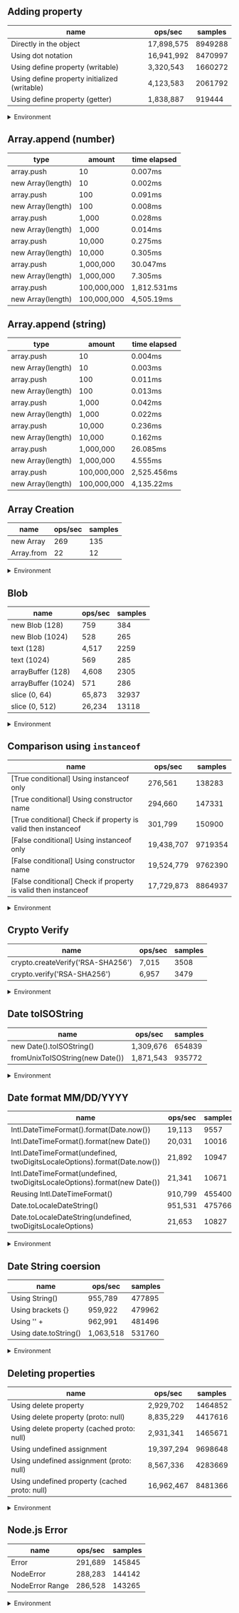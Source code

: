 ## Adding property

|name|ops/sec|samples|
|-|-|-|
|Directly in the object|17,898,575|8949288|
|Using dot notation|16,941,992|8470997|
|Using define property (writable)|3,320,543|1660272|
|Using define property initialized (writable)|4,123,583|2061792|
|Using define property (getter)|1,838,887|919444|


<details>
<summary>Environment</summary>

* __Machine:__ linux x64 | 4 vCPUs | 7.6GB Mem
* __Run:__ Mon Sep 02 2024 14:19:23 GMT+0000 (Coordinated Universal Time)
</details>

<!--
{"environment":{"platform":"linux","arch":"x64","cpus":4,"totalMemory":7.588970184326172},"benchmarks":[{"name":"Directly in the object","opsSec":17898575.248280033,"samples":8949288},{"name":"Using dot notation","opsSec":16941992.37344935,"samples":8470997},{"name":"Using define property (writable)","opsSec":3320543.9468424316,"samples":1660272},{"name":"Using define property initialized (writable)","opsSec":4123583.7031132737,"samples":2061792},{"name":"Using define property (getter)","opsSec":1838887.5586644416,"samples":919444}]}-->

## Array.append (number)

|type|amount|time elapsed|
|-|-|-|
array.push|10|0.007ms
new Array(length)|10|0.002ms
array.push|100|0.091ms
new Array(length)|100|0.008ms
array.push|1,000|0.028ms
new Array(length)|1,000|0.014ms
array.push|10,000|0.275ms
new Array(length)|10,000|0.305ms
array.push|1,000,000|30.047ms
new Array(length)|1,000,000|7.305ms
array.push|100,000,000|1,812.531ms
new Array(length)|100,000,000|4,505.19ms
## Array.append (string)

|type|amount|time elapsed|
|-|-|-|
array.push|10|0.004ms
new Array(length)|10|0.003ms
array.push|100|0.011ms
new Array(length)|100|0.013ms
array.push|1,000|0.042ms
new Array(length)|1,000|0.022ms
array.push|10,000|0.236ms
new Array(length)|10,000|0.162ms
array.push|1,000,000|26.085ms
new Array(length)|1,000,000|4.555ms
array.push|100,000,000|2,525.456ms
new Array(length)|100,000,000|4,135.22ms

## Array Creation

|name|ops/sec|samples|
|-|-|-|
|new Array|269|135|
|Array.from|22|12|


<details>
<summary>Environment</summary>

* __Machine:__ linux x64 | 4 vCPUs | 7.6GB Mem
* __Run:__ Mon Sep 02 2024 14:32:25 GMT+0000 (Coordinated Universal Time)
</details>

<!--
{"environment":{"platform":"linux","arch":"x64","cpus":4,"totalMemory":7.588970184326172},"benchmarks":[{"name":"new Array","opsSec":269.1273293366554,"samples":135},{"name":"Array.from","opsSec":22.773837331410455,"samples":12}]}-->

## Blob

|name|ops/sec|samples|
|-|-|-|
|new Blob (128)|759|384|
|new Blob (1024)|528|265|
|text (128)|4,517|2259|
|text (1024)|569|285|
|arrayBuffer (128)|4,608|2305|
|arrayBuffer (1024)|571|286|
|slice (0, 64)|65,873|32937|
|slice (0, 512)|26,234|13118|


<details>
<summary>Environment</summary>

* __Machine:__ linux x64 | 4 vCPUs | 7.6GB Mem
* __Run:__ Mon Sep 02 2024 14:38:37 GMT+0000 (Coordinated Universal Time)
</details>

<!--
{"environment":{"platform":"linux","arch":"x64","cpus":4,"totalMemory":7.588970184326172},"benchmarks":[{"name":"new Blob (128)","opsSec":759.2373396862507,"samples":384},{"name":"new Blob (1024)","opsSec":528.8338082823037,"samples":265},{"name":"text (128)","opsSec":4517.064407551928,"samples":2259},{"name":"text (1024)","opsSec":569.9236917770845,"samples":285},{"name":"arrayBuffer (128)","opsSec":4608.69119622137,"samples":2305},{"name":"arrayBuffer (1024)","opsSec":571.5109557890928,"samples":286},{"name":"slice (0, 64)","opsSec":65873.9250354659,"samples":32937},{"name":"slice (0, 512)","opsSec":26234.588893933884,"samples":13118}]}-->

## Comparison using `instanceof`

|name|ops/sec|samples|
|-|-|-|
|[True conditional] Using instanceof only|276,561|138283|
|[True conditional] Using constructor name|294,660|147331|
|[True conditional] Check if property is valid then instanceof |301,799|150900|
|[False conditional] Using instanceof only|19,438,707|9719354|
|[False conditional] Using constructor name|19,524,779|9762390|
|[False conditional] Check if property is valid then instanceof |17,729,873|8864937|


<details>
<summary>Environment</summary>

* __Machine:__ linux x64 | 4 vCPUs | 7.6GB Mem
* __Run:__ Mon Sep 02 2024 14:46:53 GMT+0000 (Coordinated Universal Time)
</details>

<!--
{"environment":{"platform":"linux","arch":"x64","cpus":4,"totalMemory":7.588970184326172},"benchmarks":[{"name":"[True conditional] Using instanceof only","opsSec":276561.3161573272,"samples":138283},{"name":"[True conditional] Using constructor name","opsSec":294660.9339165378,"samples":147331},{"name":"[True conditional] Check if property is valid then instanceof ","opsSec":301799.57023732027,"samples":150900},{"name":"[False conditional] Using instanceof only","opsSec":19438707.572121285,"samples":9719354},{"name":"[False conditional] Using constructor name","opsSec":19524779.843820743,"samples":9762390},{"name":"[False conditional] Check if property is valid then instanceof ","opsSec":17729873.7517484,"samples":8864937}]}-->

## Crypto Verify

|name|ops/sec|samples|
|-|-|-|
|crypto.createVerify('RSA-SHA256')|7,015|3508|
|crypto.verify('RSA-SHA256')|6,957|3479|


<details>
<summary>Environment</summary>

* __Machine:__ linux x64 | 4 vCPUs | 7.6GB Mem
* __Run:__ Mon Sep 02 2024 14:54:16 GMT+0000 (Coordinated Universal Time)
</details>

<!--
{"environment":{"platform":"linux","arch":"x64","cpus":4,"totalMemory":7.588970184326172},"benchmarks":[{"name":"crypto.createVerify('RSA-SHA256')","opsSec":7015.40544438876,"samples":3508},{"name":"crypto.verify('RSA-SHA256')","opsSec":6957.863639788312,"samples":3479}]}-->

## Date toISOString

|name|ops/sec|samples|
|-|-|-|
|new Date().toISOString()|1,309,676|654839|
|fromUnixToISOString(new Date())|1,871,543|935772|


<details>
<summary>Environment</summary>

* __Machine:__ linux x64 | 4 vCPUs | 7.6GB Mem
* __Run:__ Mon Sep 02 2024 14:59:12 GMT+0000 (Coordinated Universal Time)
</details>

<!--
{"environment":{"platform":"linux","arch":"x64","cpus":4,"totalMemory":7.588970184326172},"benchmarks":[{"name":"new Date().toISOString()","opsSec":1309676.5829295898,"samples":654839},{"name":"fromUnixToISOString(new Date())","opsSec":1871543.5021691376,"samples":935772}]}-->

## Date format MM/DD/YYYY

|name|ops/sec|samples|
|-|-|-|
|Intl.DateTimeFormat().format(Date.now())|19,113|9557|
|Intl.DateTimeFormat().format(new Date())|20,031|10016|
|Intl.DateTimeFormat(undefined, twoDigitsLocaleOptions).format(Date.now())|21,892|10947|
|Intl.DateTimeFormat(undefined, twoDigitsLocaleOptions).format(new Date())|21,341|10671|
|Reusing Intl.DateTimeFormat()|910,799|455400|
|Date.toLocaleDateString()|951,531|475766|
|Date.toLocaleDateString(undefined, twoDigitsLocaleOptions)|21,653|10827|


<details>
<summary>Environment</summary>

* __Machine:__ linux x64 | 4 vCPUs | 7.6GB Mem
* __Run:__ Mon Sep 02 2024 15:04:50 GMT+0000 (Coordinated Universal Time)
</details>

<!--
{"environment":{"platform":"linux","arch":"x64","cpus":4,"totalMemory":7.588970184326172},"benchmarks":[{"name":"Intl.DateTimeFormat().format(Date.now())","opsSec":19113.841011069493,"samples":9557},{"name":"Intl.DateTimeFormat().format(new Date())","opsSec":20031.911939711903,"samples":10016},{"name":"Intl.DateTimeFormat(undefined, twoDigitsLocaleOptions).format(Date.now())","opsSec":21892.505530003345,"samples":10947},{"name":"Intl.DateTimeFormat(undefined, twoDigitsLocaleOptions).format(new Date())","opsSec":21341.580040381898,"samples":10671},{"name":"Reusing Intl.DateTimeFormat()","opsSec":910799.0582317917,"samples":455400},{"name":"Date.toLocaleDateString()","opsSec":951531.016118777,"samples":475766},{"name":"Date.toLocaleDateString(undefined, twoDigitsLocaleOptions)","opsSec":21653.671210653345,"samples":10827}]}-->

## Date String coersion

|name|ops/sec|samples|
|-|-|-|
|Using String()|955,789|477895|
|Using brackets {}|959,922|479962|
|Using '' + |962,991|481496|
|Using date.toString()|1,063,518|531760|


<details>
<summary>Environment</summary>

* __Machine:__ linux x64 | 4 vCPUs | 7.6GB Mem
* __Run:__ Mon Sep 02 2024 15:11:28 GMT+0000 (Coordinated Universal Time)
</details>

<!--
{"environment":{"platform":"linux","arch":"x64","cpus":4,"totalMemory":7.588970184326172},"benchmarks":[{"name":"Using String()","opsSec":955789.837516262,"samples":477895},{"name":"Using brackets {}","opsSec":959922.8404121143,"samples":479962},{"name":"Using '' + ","opsSec":962991.8478476044,"samples":481496},{"name":"Using date.toString()","opsSec":1063518.2217978693,"samples":531760}]}-->

## Deleting properties

|name|ops/sec|samples|
|-|-|-|
|Using delete property|2,929,702|1464852|
|Using delete property (proto: null)|8,835,229|4417616|
|Using delete property (cached proto: null)|2,931,341|1465671|
|Using undefined assignment|19,397,294|9698648|
|Using undefined assignment (proto: null)|8,567,336|4283669|
|Using undefined property (cached proto: null)|16,962,467|8481366|


<details>
<summary>Environment</summary>

* __Machine:__ linux x64 | 4 vCPUs | 7.6GB Mem
* __Run:__ Mon Sep 02 2024 15:18:33 GMT+0000 (Coordinated Universal Time)
</details>

<!--
{"environment":{"platform":"linux","arch":"x64","cpus":4,"totalMemory":7.588970184326172},"benchmarks":[{"name":"Using delete property","opsSec":2929702.8925681906,"samples":1464852},{"name":"Using delete property (proto: null)","opsSec":8835229.861818526,"samples":4417616},{"name":"Using delete property (cached proto: null)","opsSec":2931341.777225095,"samples":1465671},{"name":"Using undefined assignment","opsSec":19397294.409444608,"samples":9698648},{"name":"Using undefined assignment (proto: null)","opsSec":8567336.526430335,"samples":4283669},{"name":"Using undefined property (cached proto: null)","opsSec":16962467.41960008,"samples":8481366}]}-->

## Node.js Error

|name|ops/sec|samples|
|-|-|-|
|Error|291,689|145845|
|NodeError|288,283|144142|
|NodeError Range|286,528|143265|


<details>
<summary>Environment</summary>

* __Machine:__ linux x64 | 4 vCPUs | 7.6GB Mem
* __Run:__ Mon Sep 02 2024 15:26:49 GMT+0000 (Coordinated Universal Time)
</details>

<!--
{"environment":{"platform":"linux","arch":"x64","cpus":4,"totalMemory":7.588970184326172},"benchmarks":[{"name":"Error","opsSec":291689.8751566779,"samples":145845},{"name":"NodeError","opsSec":288283.18646486895,"samples":144142},{"name":"NodeError Range","opsSec":286528.5375583605,"samples":143265}]}-->
